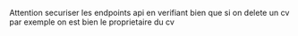 Attention securiser les endpoints api en verifiant bien que si on delete un cv par exemple on est bien le proprietaire du cv